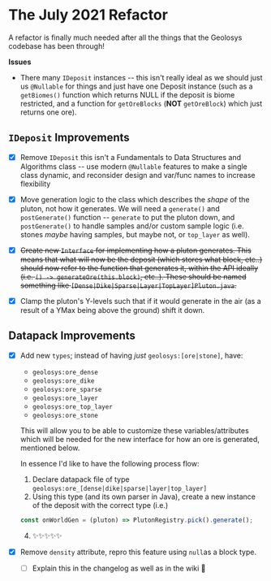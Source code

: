 # The July 2021 Refactor

A refactor is finally much needed after all the things that the Geolosys codebase has been through!

**Issues**

- There many `IDeposit` instances -- this isn't really ideal as we should just us `@Nullable` for things and just have one Deposit instance (such as a `getBiomes()` function which returns NULL if the deposit is biome restricted, and a function for `getOreBlocks` (**NOT** `getOreBlock`) which just returns one ore).

## `IDeposit` Improvements

- [x] Remove `IDeposit` this isn't a Fundamentals to Data Structures and Algorithms class -- use modern `@Nullable` features to make a single class dynamic, and reconsider design and var/func names to increase flexibility

- [x] Move generation logic to the class which describes the _shape_ of the pluton, not how it generates. We will need a `generate()` and `postGenerate()` function -- `generate` to put the pluton down, and `postGenerate()` to handle samples and/or custom sample logic (i.e. stones _maybe_ having samples, but maybe not, or `top_layer` as well).

- [x] ~~Create new `Interface` for implementing how a pluton generates. This means that what will now be the deposit (which stores what block, etc..) should now refer to the function that generates it, within the API ideally (i.e. `() -> generateOre(this.block)`, etc..). These should be named something like `[Dense|Dike|Sparse|Layer|TopLayer]Pluton.java`.~~

- [x] Clamp the pluton's Y-levels such that if it would generate in the air (as a result of a YMax being above the ground) shift it down.

## Datapack Improvements

- [x] Add new `types`; instead of having _just_ `geolosys:[ore|stone]`, have:

  - `geolosys:ore_dense`
  - `geolosys:ore_dike`
  - `geolosys:ore_sparse`
  - `geolosys:ore_layer`
  - `geolosys:ore_top_layer`
  - `geolosys:ore_stone`

  This will allow you to be able to customize these variables/attributes which will be needed for the new interface for how an ore is generated, mentioned below.

  In essence I'd like to have the following process flow:

  1. Declare datapack file of type `geolosys:ore_[dense|dike|sparse|layer|top_layer]`
  2. Using this type (and its own parser in Java), create a new instance of the deposit with the correct type (i.e.)

  ```js
  const onWorldGen = (pluton) => PlutonRegistry.pick().generate();
  ```

  4. ✨✨✨✨✨

- [x] Remove `density` attribute, repro this feature using `null`as a block type.
  - [ ] Explain this in the changelog as well as in the wiki 🤔
